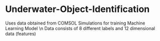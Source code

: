 # Underwater-Object-Identification
Uses data obtained from COMSOL Simulations for training Machine Learning Model \n
Data consists of 8 different labels and 12 dimensional data (features)
